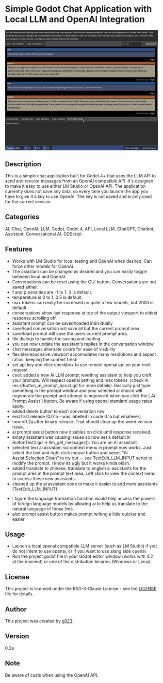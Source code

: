 # Simple Godot Chat Application with Local LLM and OpenAI Integration

![Chat Application Screenshot](./screenshot.png)

## Description

This is a simple chat application built for Godot 4+ that uses the LLM API to send and receive messages from an OpenAI compatible API. It's designed to make it easy to use either LM Studio or OpenAI API. The application currently does not save any data, so every time you launch the app you have to give it a key to use OpenAI. The key is not saved and is only used for the current session.

## Categories

AI, Chat, OpenAI, LLM, Godot, Godot 4, API, Local LLM, ChatGPT, Chatbot, Assistant, Conversational AI, GDScript

## Features

- Works with LM Studio for local testing and OpenAI when desired. Can force other models for OpenAi.
- The assistant can be changed as desired and you can easily toggle between local and OpenAI.
- Conversations can be reset using the GUI button. Conversations are not saved either.
- f and p penalties are -1 to 1. 0 is default.
- temperature is 0 to 1. 0.5 is default.
- max tokens can really be increased on quite a few models, but 2000 is default.
- conversations show last response at top of the output viewport to oldest response scrolling off.
- assistant prompt can be saved/loaded individually
- save/load conversation will save all but the current prompt area
- save/load prompt will save the users current prompt area.
- file dialogs to handle the saving and loading.
- you can now update the assistant's replies in the conversation window
- chat messages alternate colors for ease of visibility
- flexible/responsive viewport accomodates many resolutions and aspect ratios, keeping the content fresh
- set api key and click checkbox to use remote openai api on your next request
- cool: added a new Ai LLM prompt rewriting assistant to help you craft your prompts. Will respect openai setting and max tokens. (check in res://Button_ai_prompt_assist.gd for more details). Basically just type something in the prompt window and your selected ai choice will regenerate the prompt and attempt to improve it when you click the [ Ai Prompt Assist ] button. Be aware if using openai standard usage rates apply.
- added delete button to each conversation row
- end first release (0.01a - was labelled in code 0.1a but whatever)
- now v0.2a after binary release. That should clear up the weird version issue.
- ai prompt assist button now disables on click until response received.
- empty assistant was causing issues so now set a default in ButtonTest2.gd -> llm_get_messages(): You are an AI assistant.
- selected text ai assistant via context menu in prompt now works. Just select the text and right click mouse button and select "Ai Assist:Selection Clean" to try out
-- see TextEdit_LLM_INPUT script to modify the prompt. I know its ugly but it works kinda okish.
- added translate to chinese, translate to english ai assistants for the prompt area in the prompt text area. Left click to view the context menu to access these new assistants.
- cleaned up the ai assistant code to make it easier to add more assistants (TextEdit_LLM_INPUT)
* I figure the language translation function would help access the powers of foreign language models by allowing ai to help us translate to the natural language of those llms.
* also prompt assist button makes prompt writing a little quicker and easier


## Usage

- Launch a local openai compatible LLM server (such as LM Studio) if you do not intent to use openai, or if you want to use along side openai
- Run the project.godot file in your Godot editor window (works with 4.2 at the moment) or one of the distribution binaries (Windows or Linux)


## License

This project is licensed under the BSD-3-Clause License - see the [LICENSE](LICENSE) file for details.

## Author

This project was created by [g023](https://github.com/g023).

## Version

0.2a

## Note

Be aware of costs when using the OpenAI API.